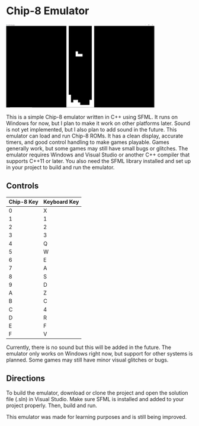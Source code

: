 # Chip-8 Emulator

<img src="https://github.com/camer0ni/chip-8-emulator/blob/main/Screenshot%20(319).png?raw=true" width="400">

This is a simple Chip-8 emulator written in C++ using SFML. It runs on Windows for now, but I plan to make it work on other platforms later. Sound is not yet implemented, but I also plan to add sound in the future. This emulator can load and run Chip-8 ROMs. It has a clean display, accurate timers, and good control handling to make games playable. Games generally work, but some games may still have small bugs or glitches. The emulator requires Windows and Visual Studio or another C++ compiler that supports C++11 or later. You also need the SFML library installed and set up in your project to build and run the emulator.

## Controls

| Chip-8 Key | Keyboard Key |
|------------|--------------|
| 0          | X            |
| 1          | 1            |
| 2          | 2            |
| 3          | 3            |
| 4          | Q            |
| 5          | W            |
| 6          | E            |
| 7          | A            |
| 8          | S            |
| 9          | D            |
| A          | Z            |
| B          | C            |
| C          | 4            |
| D          | R            |
| E          | F            |
| F          | V            |

Currently, there is no sound but this will be added in the future. The emulator only works on Windows right now, but support for other systems is planned. Some games may still have minor visual glitches or bugs.

## Directions
To build the emulator, download or clone the project and open the solution file (.sln) in Visual Studio. Make sure SFML is installed and added to your project properly. Then, build and run. 

This emulator was made for learning purposes and is still being improved.
